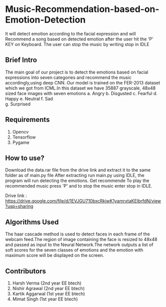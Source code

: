 # Music-Recommendation-based-on-Emotion-Detection
It will detect emotion according to the facial expression and will Recommend a song based on detected emotion after the user hit the 'P' KEY on Keyboard. The user can stop the music by writing stop in IDLE 
## Brief Intro
The main goal of our project is to detect the emotions based on facial expressions into seven categories and recommend the music accordingly,using deep CNN. Our model is trained on the FER-2013 dataset which we got from ICML.In this dataset we have 35887 grayscale, 48x48 sized face images with seven emotions 
a. Angry 
b. Disgusted
c. Fearful 
d. Happy 
e. Neutral 
f. Sad  
g. Surprised

## Requirements
1. Opencv
2. Tensorflow
3. Pygame

## How to use?
Download the data.rar file from the drive link and extract it to the same folder as of main.py file
After extracting run main.py using IDLE, the program will run detecting the emotions. Get recommende
To play the recommended music press 'P' and to stop the music enter stop in IDLE.

Drive link : https://drive.google.com/file/d/1EVJGU710bxcRkjwK1yamrxtaKEIbrfdN/view?usp=sharing

## Algorithms Used
The haar cascade method is used to detect faces in each frame of the webcam feed.The region of image containing the face is resized to 48x48 and  passed as input to the Neural Network.The network outputs a list of soft scores for the seven classes of emotions and the emotion with maximum score will be displayed on the screen.

## Contributors
1. Harsh Verma (2nd year EE btech)
2. Nishir Agrawal (2nd year EE btech)
3. Kartik Aggarwal (1st year EE btech)
4. Mimat Singh (1st year EE btech)

